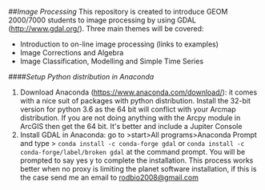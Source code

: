 ##_Image Processing_
This repository is created to introduce GEOM 2000/7000 students to image processing by using 
GDAL (http://www.gdal.org/). Three main themes will be covered:
- Introduction to on-line image processing (links to examples)
- Image Corrections and Algebra 
- Image Classification, Modelling and Simple Time Series

####_Setup Python distribution in Anaconda_
1) Download Anaconda (https://www.anaconda.com/download/): it comes with 
a nice suit of packages with python distribution. Install the 32-bit version 
for python 3.6 as the 64 bit will conflict with your Arcmap distribution. 
If you are not doing anything with the Arcpy module in ArcGIS then get the 64 bit. 
It's better and include a Jupiter Console
2) Install GDAL in Anaconda: go to >start>All programs>Anaconda Prompt and type > 
```conda install -c conda-forge gdal``` or ```conda install -c conda-forge/label/broken gdal```
at the command prompt. You will be prompted to say yes y to complete the installation. 
This process works better when no proxy is limiting the planet software installation, 
if this is the case send me an email to rodbio2008@gmail.com




